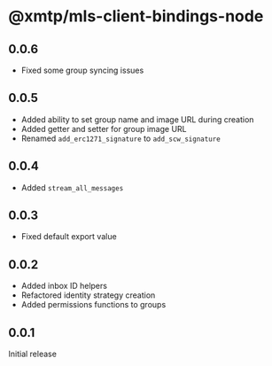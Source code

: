 # @xmtp/mls-client-bindings-node

## 0.0.6

- Fixed some group syncing issues

## 0.0.5

- Added ability to set group name and image URL during creation
- Added getter and setter for group image URL
- Renamed `add_erc1271_signature` to `add_scw_signature`

## 0.0.4

- Added `stream_all_messages`

## 0.0.3

- Fixed default export value

## 0.0.2

- Added inbox ID helpers
- Refactored identity strategy creation
- Added permissions functions to groups

## 0.0.1

Initial release
